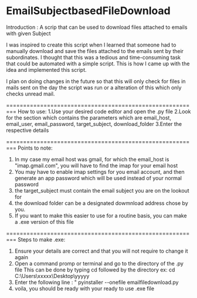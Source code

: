# EmailSubjectbasedFileDownload
Introduction :
A scrip that can be used to download files attached to emails with given Subject

I was inspired to create this script when I learned that someone had to manually download and save the files attached to the emails sent by their subordinates. I thought that this was a tedious and time-consuming task that could be automated with a simple script. This is how I came up with the idea and implemented this script.

I plan on doing changes in the future so that this will only check for files in mails sent on the day the script was run or a alteration of this which only checks unread mail.

=========================================================
How to use:
1.Use your desired code editor and open the .py file
2.Look for the section which contains the parameters which are email_host, email_user, email_password, target_subject, download_folder
3.Enter the respective details


=========================================================
Points to note:
1. In my case my email host was gmail, for which the email_host is "imap.gmail.com", you will have to find the imap for your email host
2. You may have to enable imap settings for you email account, and then generate an app password which will be used instead of your normal password
3. the target_subject must contain the email subject you are on the lookout for
4. the download folder can be a designated dowmnload address chose by you.
5. If you want to make this easier to use for a routine basis, you can make a .exe version of this file

=========================================================
   Steps to make .exe:
   1. Ensure your details are correct and that you will not require to change it again
   2. Open a command promp or terminal and go to the directory of the .py file
        This can be done by typing cd followed by the directory
        ex: cd C:\Users\xxxxx\Desktop\yyyyy
  3. Enter the following line : " pyinstaller --onefile emailfiledownload.py
  4. voila, you should be ready with your ready to use .exe file
